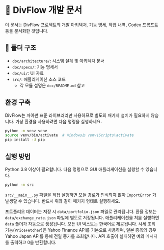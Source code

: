 # 📘 DivFlow 개발 문서

이 문서는 DivFlow 프로젝트의 개발 아키텍처, 기능 명세, 작업 내역, Codex 프롬프트 등을 문서화한 것입니다.

## 📂 폴더 구조
- `doc/architecture/`: 시스템 설계 및 아키텍처 문서
- `doc/specs/`: 기능 명세서
- `doc/ui/`: UI 자료
- `src/`: 애플리케이션 소스 코드
  - 각 모듈 설명은 `doc/README.md` 참고


## 환경 구축
DivFlow는 파이썬 표준 라이브러리만 사용하므로 별도의 패키지 설치가 필요하지 않습니다. 가상 환경을 사용하려면 다음 명령을 실행하세요.
```bash
python -m venv venv
source venv/bin/activate  # Windows는 venv\Scripts\activate
pip install -U pip
```
## 실행 방법
Python 3.8 이상이 필요합니다. 다음 명령으로 GUI 애플리케이션을 실행할 수 있습니다.

```bash
python -m src
```

`src/__main__.py` 파일을 직접 실행하면 모듈 경로가 인식되지 않아 `ImportError`
가 발생할 수 있습니다. 반드시 위와 같이 패키지 형태로 실행하세요.

포트폴리오 데이터는 저장 시 `data/portfolio.json` 파일로 관리됩니다.
환율 정보는 `data/exchange_rate.json` 파일에 별도로 저장됩니다.
애플리케이션을 처음 실행하면 `data` 폴더가 자동으로 생성됩니다.
모든 UI 텍스트는 한국어로 제공됩니다.
시세 조회 기능(`PriceFetcher`)은 Yahoo Finance API를 기본으로 사용하며,
일본 종목의 경우 Yahoo Japan API를 통해 전일 종가를 조회합니다.
API 호출이 실패하면 예외 메시지를 출력하고 0을 반환합니다.
